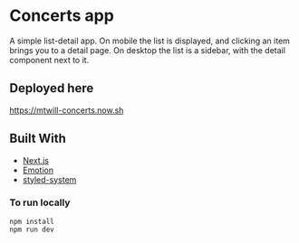 # Concerts app

A simple list-detail app. On mobile the list is displayed, and clicking an item brings you to a detail page. On desktop the list is a sidebar, with the detail component next to it.

## Deployed here

https://mtwill-concerts.now.sh

## Built With

- [Next.js](https://nextjs.org)
- [Emotion](https://emotion.sh)
- [styled-system](https://jxnblk.com/styled-system/)

### To run locally

```
npm install
npm run dev
```
